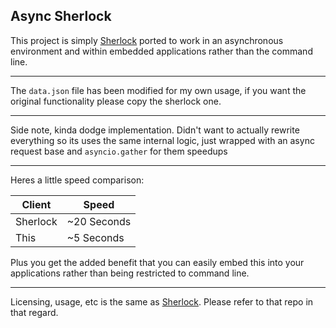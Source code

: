 Async Sherlock
--------------

This project is simply [Sherlock](https://github.com/sherlock-project/sherlock) 
ported to work in an asynchronous environment and within embedded applications
rather than the command line.

---

The `data.json` file has been modified for my own usage, if you want
the original functionality please copy the sherlock one. 

---

Side note, kinda dodge implementation. Didn't want to
actually rewrite everything so its uses the same internal
logic, just wrapped with an async request base and `asyncio.gather`
for them speedups

---

Heres a little speed comparison:

| Client   | Speed       |
|----------|-------------|
| Sherlock | ~20 Seconds |
| This     | ~5 Seconds  |

Plus you get the added benefit that you can easily embed this 
into your applications rather than being restricted to command line.

---

Licensing, usage, etc is the same as [Sherlock](https://github.com/sherlock-project/sherlock).
Please refer to that repo in that regard.